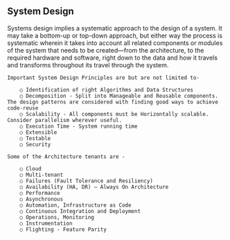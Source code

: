 ## System Design

Systems design implies a systematic approach to the design of a system. It may take a bottom-up or top-down approach, but either way the process is systematic wherein it takes into account all related components or modules of the system that needs to be created—from the architecture, to the required hardware and software, right down to the data and how it travels and transforms throughout its travel through the system. 

	Important System Design Principles are but are not limited to-
	
		○ Identification of right Algorithms and Data Structures
		○ Decomposition - Split into Manageable and Reusable components. The design patterns are considered with finding good ways to achieve code-reuse
		○ Scalability - All components must be Horizontally scalable. Consider parallelism wherever useful.
		○ Execution Time - System running time
		○ Extensible
		○ Testable
		○ Security
	
	Some of the Architecture tenants are - 
	
		○ Cloud
		○ Multi-tenant
		○ Failures (Fault Tolerance and Resiliency)
		○ Availability (HA, DR) – Always On Architecture 
		○ Performance
		○ Asynchronous 
		○ Automation, Infrastructure as Code
		○ Continuous Integration and Deployment
		○ Operations, Monitoring
		○ Instrumentation
		○ Flighting - Feature Parity

